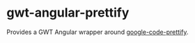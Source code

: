 # gwt-angular-prettify

Provides a GWT Angular wrapper around [google-code-prettify](https://code.google.com/p/google-code-prettify/).
